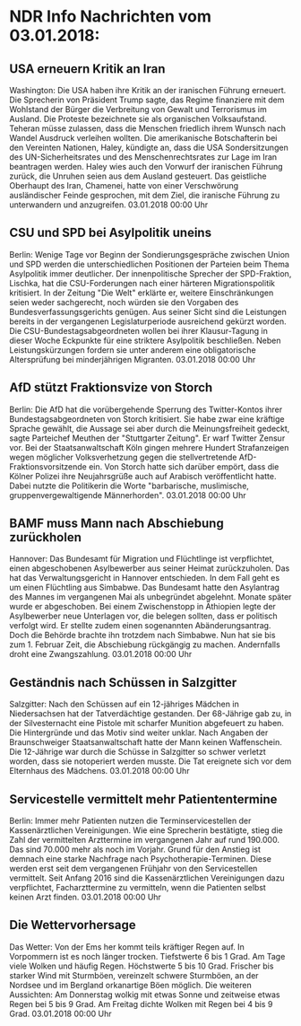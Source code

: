 # NDR Info Nachrichten vom 03.01.2018:


## USA erneuern Kritik an Iran
Washington: Die USA haben ihre Kritik an der iranischen Führung erneuert. Die Sprecherin von Präsident Trump sagte, das Regime finanziere mit dem Wohlstand der Bürger die Verbreitung von Gewalt und Terrorismus im Ausland. Die Proteste bezeichnete sie als organischen Volksaufstand. Teheran müsse zulassen, dass die Menschen friedlich ihrem Wunsch nach Wandel Ausdruck verleihen wollten. Die amerikanische Botschafterin bei den Vereinten Nationen, Haley, kündigte an, dass die USA Sondersitzungen des UN-Sicherheitsrates und des Menschenrechtsrates zur Lage im Iran beantragen werden. Haley wies auch den Vorwurf der iranischen Führung zurück, die Unruhen seien aus dem Ausland gesteuert. Das geistliche Oberhaupt des Iran, Chamenei, hatte von einer Verschwörung ausländischer Feinde gesprochen, mit dem Ziel, die iranische Führung zu unterwandern und anzugreifen. 03.01.2018 00:00 Uhr 

## CSU und SPD bei Asylpolitik uneins
Berlin: Wenige Tage vor Beginn der Sondierungsgespräche zwischen Union und SPD werden die unterschiedlichen Positionen der Parteien beim Thema Asylpolitik immer deutlicher. Der innenpolitische Sprecher der SPD-Fraktion, Lischka, hat die CSU-Forderungen nach einer härteren Migrationspolitik kritisiert. In der Zeitung "Die Welt" erklärte er, weitere Einschränkungen seien weder sachgerecht, noch würden sie den Vorgaben des Bundesverfassungsgerichts genügen. Aus seiner Sicht sind die Leistungen bereits in der vergangenen Legislaturperiode ausreichend gekürzt worden. Die CSU-Bundestagsabgeordneten wollen bei ihrer Klausur-Tagung in dieser Woche Eckpunkte für eine striktere Asylpolitik beschließen. Neben Leistungskürzungen fordern sie unter anderem eine obligatorische Altersprüfung bei minderjährigen Migranten. 03.01.2018 00:00 Uhr 

## AfD stützt Fraktionsvize von Storch
Berlin: Die AfD hat die vorübergehende Sperrung des Twitter-Kontos ihrer Bundestagsabgeordneten von Storch kritisiert. Sie habe zwar eine kräftige Sprache gewählt, die Aussage sei aber durch die Meinungsfreiheit gedeckt, sagte Parteichef Meuthen der "Stuttgarter Zeitung". Er warf Twitter Zensur vor. Bei der Staatsanwaltschaft Köln gingen mehrere Hundert Strafanzeigen wegen möglicher Volksverhetzung gegen die stellvertretende AfD-Fraktionsvorsitzende ein. Von Storch hatte sich darüber empört, dass die Kölner Polizei ihre Neujahrsgrüße auch auf Arabisch veröffentlicht hatte. Dabei nutzte die Politikerin die Worte "barbarische, muslimische, gruppenvergewaltigende Männerhorden". 03.01.2018 00:00 Uhr 

## BAMF muss Mann nach Abschiebung zurückholen
Hannover: Das Bundesamt für Migration und Flüchtlinge ist verpflichtet, einen abgeschobenen Asylbewerber aus seiner Heimat zurückzuholen. Das hat das Verwaltungsgericht in Hannover entschieden. In dem Fall geht es um einen Flüchtling aus Simbabwe. Das Bundesamt hatte den Asylantrag des Mannes im vergangenen Mai als unbegründet abgelehnt. Monate später wurde er abgeschoben. Bei einem Zwischenstopp in Äthiopien legte der Asylbewerber neue Unterlagen vor, die belegen sollten, dass er politisch verfolgt wird. Er stellte zudem einen sogenannten Abänderungsantrag. Doch die Behörde brachte ihn trotzdem nach Simbabwe. Nun hat sie bis zum 1. Februar Zeit, die Abschiebung rückgängig zu machen. Andernfalls droht eine Zwangszahlung. 03.01.2018 00:00 Uhr 

## Geständnis nach Schüssen in Salzgitter
Salzgitter: Nach den Schüssen auf ein 12-jähriges Mädchen in Niedersachsen hat der Tatverdächtige gestanden. Der 68-Jährige gab zu, in der Silvesternacht eine Pistole mit scharfer Munition abgefeuert zu haben. Die Hintergründe und das Motiv sind weiter unklar. Nach Angaben der Braunschweiger Staatsanwaltschaft hatte der Mann keinen Waffenschein. Die 12-Jährige war durch die Schüsse in Salzgitter so schwer verletzt worden, dass sie notoperiert werden musste. Die Tat ereignete sich vor dem Elternhaus des Mädchens. 03.01.2018 00:00 Uhr 

## Servicestelle vermittelt mehr Patiententermine
Berlin: Immer mehr Patienten nutzen die Terminservicestellen der Kassenärztlichen Vereinigungen. Wie eine Sprecherin bestätigte, stieg die Zahl der vermittelten Arzttermine im vergangenen Jahr auf rund 190.000. Das sind 70.000 mehr als noch im Vorjahr. Grund für den Anstieg ist demnach eine starke Nachfrage nach Psychotherapie-Terminen. Diese werden erst seit dem vergangenen Frühjahr von den Servicestellen vermittelt. Seit Anfang 2016 sind die Kassenärztlichen Vereinigungen dazu verpflichtet, Facharzttermine zu vermitteln, wenn die Patienten selbst keinen Arzt finden. 03.01.2018 00:00 Uhr 

## Die Wettervorhersage
Das Wetter: Von der Ems her kommt teils kräftiger Regen auf. In Vorpommern ist es noch länger trocken. Tiefstwerte 6 bis 1 Grad. Am Tage viele Wolken und häufig Regen. Höchstwerte 5 bis 10 Grad. Frischer bis starker Wind mit Sturmböen, vereinzelt schwere Sturmböen, an der Nordsee und im Bergland orkanartige Böen möglich. Die weiteren Aussichten: Am Donnerstag wolkig mit etwas Sonne und zeitweise etwas Regen bei 5 bis 9 Grad. Am Freitag dichte Wolken mit Regen bei 4 bis 9 Grad. 03.01.2018 00:00 Uhr 
